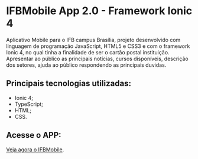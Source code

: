 # IFBMobile App 2.0 - Framework Ionic 4

Aplicativo Mobile para o IFB campus Brasília, projeto desenvolvido com linguagem de programação JavaScript, HTML5 e CSS3 e com o framework Ionic 4, no qual tinha a finalidade de ser o cartão postal instituição. Apresentar ao público as principais notícias, cursos disponíveis, descrição dos setores, ajuda ao público respondendo as principais duvidas.

## Principais tecnologias utilizadas:
- Ionic 4;
- TypeScript;
- HTML;
- CSS.

## Acesse o APP:
[Veja agora o IFBMobile](https://ifbmobile-717fd.firebaseapp.com/slides-boas-vindas).
